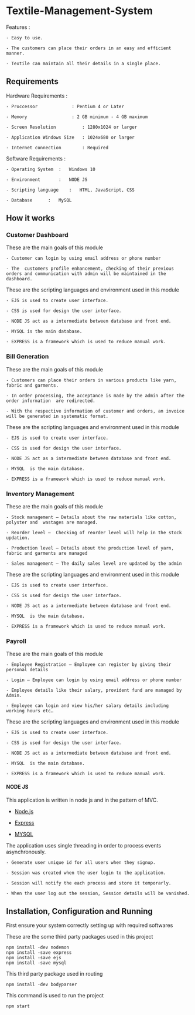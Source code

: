 # Textile-Management-System


Features :
	
	- Easy to use.
	
	- The customers can place their orders in an easy and efficient manner.
	
	- Textile can maintain all their details in a single place.

## Requirements 

Hardware Requirements :
	
	- Proccessor 		     : Pentium 4 or Later
	
	- Memory    		     : 2 GB minimum - 4 GB maximum
	
	- Screen Resolution 	     : 1280x1024 or larger
	
	- Application Windows Size   : 1024x680 or larger
	
	- Internet connection 	     : Required

Software Requirements :

	- Operating System	:	Windows 10
	
	- Environment		:	NODE JS
	
	- Scripting language	:	HTML, JavaScript, CSS
	
	- Database		:	MySQL

## How it works

### Customer Dashboard

These are the main goals of this module 

	- Customer can login by using email address or phone number
	
	- The  customers profile enhancement, checking of their previous orders and communication with admin will be maintained in the dashboard.

These are the scripting languages and environment used in this module 

	- EJS is used to create user interface.
	
	- CSS is used for design the user interface.
	
	- NODE JS act as a intermediate between database and front end.
	
	- MYSQL is the main database.
	
	- EXPRESS is a framework which is used to reduce manual work.

### Bill Generation

These are the main goals of this module 

	- Customers can place their orders in various products like yarn, fabric and garments.
	
	- In order processing, the acceptance is made by the admin after the order information  are redirected. 
	
	- With the respective information of customer and orders, an invoice will be generated in systematic format.

These are the scripting languages and environment used in this module 

	- EJS is used to create user interface.
	
	- CSS is used for design the user interface.
	
	- NODE JS act as a intermediate between database and front end.
	
	- MYSQL  is the main database.
	
	- EXPRESS is a framework which is used to reduce manual work.

### Inventory Management

These are the main goals of this module

	- Stock management – Details about the raw materials like cotton, polyster and  wastages are managed. 
	
	- Reorder level –  Checking of reorder level will help in the stock updation.
	
	- Production level – Details about the production level of yarn, fabric and garments are managed
	
	- Sales management – The daily sales level are updated by the admin

These are the scripting languages and environment used in this module 

	- EJS is used to create user interface.
	
	- CSS is used for design the user interface.
	
	- NODE JS act as a intermediate between database and front end.
	
	- MYSQL  is the main database.
	
	- EXPRESS is a framework which is used to reduce manual work.

### Payroll

These are the main goals of this module

	- Employee Registration – Employee can register by giving their personal details
	
	- Login – Employee can login by using email address or phone number 
	
	- Employee details like their salary, provident fund are managed by Admin.
	
	- Employee can login and view his/her salary details including  working hours etc…

These are the scripting languages and environment used in this module 

	- EJS is used to create user interface.
	
	- CSS is used for design the user interface.
	
	- NODE JS act as a intermediate between database and front end.
	
	- MYSQL  is the main database.
	
	- EXPRESS is a framework which is used to reduce manual work.

#### NODE JS 

This application is written in node js and in the pattern of MVC.

   - [Node.js](https://github.com/nodejs )
   
   - [Express](https://github.com/expressjs/express )
   
   - [MYSQL](https://github.com/mysql )

The application uses single threading in order to process events asynchronously.
	
	- Generate user unique id for all users when they signup.
	
	- Session was created when the user login to the application.
	
	- Session will notify the each process and store it temporarly.
	
	- When the user log out the session, Session details will be vanished. 

## Installation, Configuration and Running 

First ensure your system correctly setting up with required softwares 

These are the some third party packages used in this project

```console 
npm install -dev nodemon
npm install -save express 
npm install -save ejs
npm install -save mysql
```   

This third party package used in routing

```console
npm install -dev bodyparser
```

This command is used to run the project
 
```console
npm start
```
